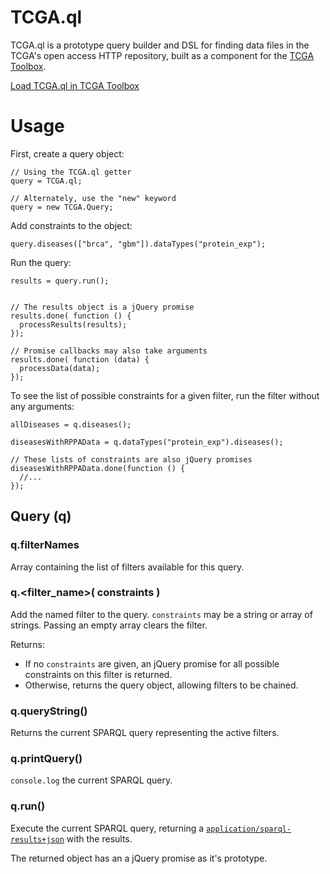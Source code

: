 # TCGA.ql

TCGA.ql is a prototype query builder and DSL for finding data files in the TCGA's open access HTTP repository, built as a component for the [TCGA Toolbox](https://github.com/tcga/web-toolbox).

[Load TCGA.ql in TCGA Toolbox](http://tcga.github.com/?module=https://raw.github.com/drobbins/TCGA.ql/master/tcgaql.js)

# Usage

First, create a query object:

```
// Using the TCGA.ql getter
query = TCGA.ql;

// Alternately, use the "new" keyword
query = new TCGA.Query;
```

Add constraints to the object:

```
query.diseases(["brca", "gbm"]).dataTypes("protein_exp");
```

Run the query:

```
results = query.run();


// The results object is a jQuery promise
results.done( function () {
  processResults(results);
});

// Promise callbacks may also take arguments
results.done( function (data) {
  processData(data);
});
```

To see the list of possible constraints for a given filter, run the filter without any arguments:

```
allDiseases = q.diseases();

diseasesWithRPPAData = q.dataTypes("protein_exp").diseases();

// These lists of constraints are also jQuery promises
diseasesWithRPPAData.done(function () {
  //...
});
```

## Query (q)

### q.filterNames

Array containing the list of filters available for this query.

### q.<filter_name>( constraints )

Add the named filter to the query. ``constraints`` may be a string or array of strings. Passing an empty array clears the filter.

Returns:

* If no ``constraints`` are given, an jQuery promise for all possible constraints on this filter is returned.
* Otherwise, returns the query object, allowing filters to be chained.

### q.queryString()

Returns the current SPARQL query representing the active filters.

### q.printQuery()

``console.log`` the current SPARQL query.

### q.run()

Execute the current SPARQL query, returning a [``application/sparql-results+json``](http://www.w3.org/TR/sparql11-results-json/#json-result-object) with the results.

The returned object has an a jQuery promise as it's prototype.